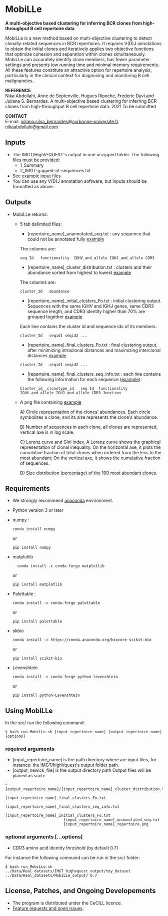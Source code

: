 # MobiLLe

**A multi-objective based clustering for inferring BCR clones from high-throughput B cell repertoire data**

MobiLLe is a new method based on multi-objective clustering to detect clonally-related  sequences in BCR repertoires. It requires V(D)J annotations to obtain the initial clones and iteratively applies two objective functions that optimize cohesion and separation within clones simultaneously. 
MobiLLe can accurately identify clone members, has fewer parameter settings and presents low running time and minimal memory requirements. 
All these features constitute an attractive option for repertoire analysis, particularly in the clinical context for diagnosing and monitoring B cell malignancies.

**REFERENCE**  
Nika Abdollahi, Anne de Septenville, Hugues Ripoche,  Frederic Davi and Juliana S. Bernardes. A multi-objective based clustering for inferring BCR clones from high-throughput B cell repertoire data. 2021 To be submitted

**CONTACT**  
  E-mail: 
  juliana.silva_bernardes@sorbonne-universite.fr 
  nikaabdollahi@gmail.com 
  
## Inputs
 
  * The IMGT/HighV-QUEST's output in one unzipped folder.
    The following files must be provided:
    * 1_Summary
    * 2_IMGT-gapped-nt-sequences.txt
  * See [example input files](https://github.com/julibinho/MobiLLe/tree/main/Data/Real_datasets/IMGT_highvquest_output/toy_dataset)
  * You can use any V(D)J annotation software, but inputs should be formatted as above.

## Outputs

  * MobiLLe returns:

    - 5 tab delimited files:

      * [repertoire_name]\_unannotated_seq.txt : any sequence that could not be annotated fully [example](https://github.com/julibinho/MobiLLe/tree/main/Data/Real_datasets/MobiLLe_output/toy_dataset/toy_dataset_unannotated_seq.txt)

      The columns are:
      ```
      seq Id   functionality  IGHV_and_allele IGHJ_and_allele CDR3
      ```
      * [repertoire_name]\_cluster_distribution.txt : clusters and their abundance sorted from highest to lowest [example](https://github.com/julibinho/MobiLLe/tree/main/Data/Real_datasets/MobiLLe_output/toy_dataset/toy_dataset_cluster_distribution.txt)

      The columns are:
      ```
      cluster_Id   abundance
      ```

      * [repertoire_name]\_initial_clusters_Fo.txt : initial clustering output. Sequences with the same IGHV and IGHJ genes, same CDR3 sequence length, and CDR3 identity higher than 70% are grouped together [example](https://github.com/julibinho/MobiLLe/tree/main/Data/Real_datasets/MobiLLe_output/toy_dataset/toy_dataset_initial_clusters_Fo.txt)

      Each line contains the cluster id and sequence ids of its members.
      ```
      cluster_Id   seqid1 seqid2 ...
      ```
      * [repertoire_name]\_final_clusters_Fo.txt : final clustering output, after minimizing intraclonal distances and maximizing interclonal distances [example](https://github.com/julibinho/MobiLLe/tree/main/Data/Real_datasets/MobiLLe_output/toy_dataset/toy_dataset_final_clusters_Fo.txt)
      ```
      cluster_Id   seqid1 seqid2 ...
      ```
      * [repertoire_name]\_final_clusters_seq_info.txt : each line contains the following information for each sequence ([example](https://github.com/julibinho/MobiLLe/tree/main/Data/Real_datasets/MobiLLe_output/toy_dataset/toy_dataset_final_clusters_seq_info.txt)):
      ```
      Cluster_id__clonotype_id   seq Id  functionality  IGHV_and_allele IGHJ_and_allele CDR3 Junction
      ```
      

    - A png file containing [example](https://github.com/julibinho/MobiLLe/tree/main/Data/Real_datasets/MobiLLe_output/toy_dataset/toy_dataset_repertoire.png)

      A) Circle representation of the clones' abundances. Each circle symbolizes a clone, and its size represents the clone's abundance.

      B) Number of sequences in each clone, all clones are represented, vertical axe is in log scale.

      C) Lorenz curve and Gini index. A Lorenz curve shows the graphical representation of clonal inequality. On the horizontal axe, it plots the cumulative fraction of total clones when ordered from the less to the most abundant; On the vertical axe, it shows the cumulative fraction of sequences.

      D) Size distribution (percentage) of the 100 most abundant clones.
       
## Requirements 

  * We strongly recommend [anaconda](https://docs.anaconda.com/anaconda/install/) environment. 
  
  * Python version 3 or later

  * numpy :
      ```
      conda install numpy
      ```
      or 
      ```
      pip install numpy
      ```

  * matplotlib
    ```
      conda install -c conda-forge matplotlib
     ```
     or
  
      ```
      pip install matplotlib
      ```
      
  * Palettable :
      ```
      conda install -c conda-forge palettable
      ```
      or
      ```
      pip install palettable
      ```

  * skbio
      ```
      conda install -c https://conda.anaconda.org/biocore scikit-bio
      ```
      or 
      ```
      pip install scikit-bio
      ```
  * Levenshtein
      ```
      conda install -c conda-forge python-levenshtein 
      ```
      or
      ```
      pip install python-Levenshtein
      ```


## Using MobiLLe 
  In the src/ run the following command:
  ```
  $ bash run_MobiLLe.sh [input_repertoire_name] [output_repertoire_name] [options]
  ```
  
  ### required arguments 
  * [input_repertoire_name] is the path directory where are input files, for instance: the IMGT/highVquest's output folder path.
  * [output_newick_file] is the output directory path
   Output files will be placed as such:
  ```
  ~[output_repertoire_name]/[input_repertoire_name]_cluster_distribution.txt
                            [input_repertoire_name]_final_clusters_Fo.txt
                            [input_repertoire_name]_final_clusters_seq_info.txt
                            [input_repertoire_name]_initial_clusters_Fo.txt
                            [input_repertoire_name]_unannotated_seq.txt
                            [input_repertoire_name]_repertoire.png
 ```

  ### optional arguments [...options]

  *  CDR3 amino acid identity threshold (by default 0.7)
                      
 For instance the following command can be run in the src/ folder:
  ```
  $ bash run_MobiLLe.sh  ../Data/Real_datasets/IMGT_highvquest_output/toy_dataset ../Data/Real_datasets/MobiLLe_output/ 0.7
  ```


## License, Patches, and Ongoing Developements

  * The program is distributed under the CeCILL licence.  
  * [Feature requests and open issues](https://github.com/julibinho/MobiLLe/issues).

